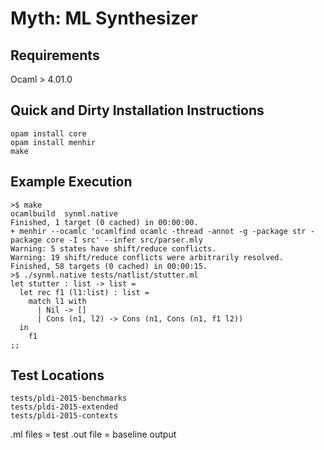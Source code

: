 Myth: ML Synthesizer
====================

Requirements
------------

Ocaml > 4.01.0

Quick and Dirty Installation Instructions
-----------------------------------------

    opam install core
    opam install menhir
    make

Example Execution
-----------------

    >$ make
    ocamlbuild  synml.native
    Finished, 1 target (0 cached) in 00:00:00.
    + menhir --ocamlc 'ocamlfind ocamlc -thread -annot -g -package str -package core -I src' --infer src/parser.mly
    Warning: 5 states have shift/reduce conflicts.
    Warning: 19 shift/reduce conflicts were arbitrarily resolved.
    Finished, 58 targets (0 cached) in 00:00:15.
    >$ ./synml.native tests/natlist/stutter.ml
    let stutter : list -> list =
      let rec f1 (l1:list) : list =
        match l1 with
          | Nil -> []
          | Cons (n1, l2) -> Cons (n1, Cons (n1, f1 l2))
      in
        f1
    ;;

Test Locations
--------------

    tests/pldi-2015-benchmarks
    tests/pldi-2015-extended
    tests/pldi-2015-contexts

.ml files = test
.out file = baseline output
